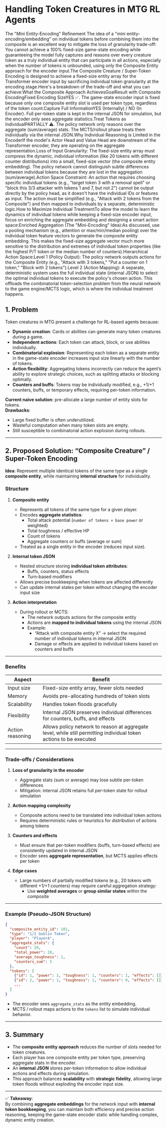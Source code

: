 # Handling Token Creatures in MTG RL Agents
The "Mini Entity-Encoding" Refinement
The idea of a "mini entity-encoding/embedding" on individual tokens before combining them into the composite is an excellent way to mitigate the loss of granularity trade-off:
You cannot achieve a 100% fixed-size game-state encoding while guaranteeing the model fully captures and reasons over every creature token as a truly individual entity that can participate in all actions, especially when the number of tokens is unbounded, using only the Composite Entity approach for the encoder input.The Composite Creature / Super-Token Encoding is designed to achieve a fixed-size entity array for the Transformer encoder input by sacrificing individual token granularity at the encoding stage.Here's a breakdown of the trade-off and what you can achieve:What the Composite Approach AchievesGoalResult with Composite EncodingFixed Encoding SizeYES ✅. The game-state encoder input is fixed because only one composite entity slot is used per token type, regardless of the token count.Capture Full InformationYES (Internally) / NO (In Encoder). Full per-token state is kept in the internal JSON for simulation, but the encoder only sees aggregate statistics.Treat Tokens as IndividualPARTIALLY ⚠️. The policy network only reasons over the aggregate (sum/average) stats. The MCTS/rollout phase treats them individually via the internal JSON.Why Individual Reasoning is Limited in the EncoderIf the model's Actor Head and Value Head are downstream of the Transformer encoder, they are operating on the aggregate representation.Loss of Input Granularity: The fixed-size entity array must compress the dynamic, individual information (like 20 tokens with different counter distributions) into a small, fixed-size vector (the composite entity embedding). The policy network cannot distinguish subtle differences between individual tokens because they are lost in the aggregation (sum/average).Action Space Constraint: An action that requires choosing specific individual tokens (e.g., "target token 3 with a removal spell" or "block this 3/3 attacker with tokens 1 and 7, but not 2") cannot be output directly by the policy head, as it doesn't have the individual IDs or features as input. The action must be simplified (e.g., "Attack with 2 tokens from the Composite") and then mapped to individuals by a separate, deterministic logic.How to Maximize Individual TreatmentTo allow the model to learn the dynamics of individual tokens while keeping a fixed-size encoder input, focus on enriching the aggregate embedding and designing a smart action space:Enriched Aggregation (The "Mini-Encoding" Idea):As discussed, use a pooling mechanism (e.g., attention or max/min/median pooling) over the individual token feature vectors to generate the composite entity embedding. This makes the fixed-size aggregate vector much more sensitive to the distribution and extremes of individual token properties (like the highest P/T token or the median number of counters).Hierarchical Action Space:Level 1 (Policy Output): The policy network outputs actions for the Composite Entity (e.g., "Attack with 3 tokens," "Put a counter on 1 token," "Block with 2 tokens").Level 2 (Action Mapping): A separate, deterministic system uses the full individual state (internal JSON) to select the optimal individual tokens to execute the policy's chosen action. This offloads the combinatorial token-selection problem from the neural network to the game engine/MCTS logic, which is where the individual treatment happens.
## 1. Problem

Token creatures in MTG present a challenge for RL-based agents because:

- **Dynamic creation**: Cards or abilities can generate many token creatures during a game.
- **Independent actions**: Each token can attack, block, or use abilities individually.
- **Combinatorial explosion**: Representing each token as a separate entity in the game-state encoder increases input size linearly with the number of tokens.
- **Action flexibility**: Aggregating tokens incorrectly can reduce the agent’s ability to explore strategic choices, such as splitting attacks or blocking optimally.
- **Counters and buffs**: Tokens may be individually modified, e.g., +1/+1 counters, buffs, or temporary effects, requiring per-token information.

**Current naive solution**: pre-allocate a large number of entity slots for tokens.  
**Drawbacks**:  
- Large fixed buffer is often underutilized.  
- Wasteful computation when many token slots are empty.  
- Still susceptible to combinatorial action explosion during rollouts.

---

## 2. Proposed Solution: “Composite Creature” / Super-Token Encoding

**Idea**: Represent multiple identical tokens of the same type as a single **composite entity**, while maintaining **internal structure** for individuality.

### Structure

1. **Composite entity**
   - Represents all tokens of the same type for a given player.
   - Encodes **aggregate statistics**:
     - Total attack potential (`number of tokens × base power` or weighted)
     - Total toughness / effective HP
     - Count of tokens
     - Aggregate counters or buffs (average or sum)
   - Treated as a single entity in the encoder (reduces input size).

2. **Internal token JSON**
   - Nested structure storing **individual token attributes**:
     - Buffs, counters, status effects
     - Turn-based modifiers
   - Allows precise bookkeeping when tokens are affected differently
   - Can update internal states per token without changing the encoder input size

3. **Action interpretation**
   - During rollout or MCTS:
     - The network outputs actions for the composite entity
     - Actions are **mapped to individual tokens** using the internal JSON
     - Example:
       - “Attack with composite entity X” → select the required number of individual tokens in internal JSON
       - Damage or effects are applied to individual tokens based on counters and buffs

---

### Benefits

| Aspect | Benefit |
|--------|---------|
| Input size | Fixed-size entity array, fewer slots needed |
| Memory | Avoids pre-allocating hundreds of token slots |
| Scalability | Handles token floods gracefully |
| Flexibility | Internal JSON preserves individual differences for counters, buffs, and effects |
| Action reasoning | Allows policy network to reason at aggregate level, while still permitting individual token actions to be executed |

---

### Trade-offs / Considerations

1. **Loss of granularity in the encoder**  
   - Aggregate stats (sum or average) may lose subtle per-token differences
   - Mitigation: internal JSON retains full per-token state for rollout simulation

2. **Action mapping complexity**  
   - Composite actions need to be translated into individual token actions
   - Requires deterministic rules or heuristics for distribution of actions among tokens

3. **Counters and effects**  
   - Must ensure that per-token modifiers (buffs, turn-based effects) are consistently updated in internal JSON
   - Encoder sees **aggregate representation**, but MCTS applies effects per token

4. **Edge cases**  
   - Large numbers of partially modified tokens (e.g., 20 tokens with different +1/+1 counters) may require careful aggregation strategy:
     - Use **weighted averages** or **group similar states** within the composite

---

### Example (Pseudo-JSON Structure)

```json
{
  "composite_entity_id": 101,
  "type": "1/1 Goblin Token",
  "player": "PlayerA",
  "aggregate_stats": {
    "count": 20,
    "total_power": 20,
    "average_toughness": 1,
    "counters_sum": 5
  },
  "tokens": [
    {"id": 1, "power": 1, "toughness": 1, "counters": 1, "effects": []},
    {"id": 2, "power": 1, "toughness": 1, "counters": 0, "effects": []},
    ...
  ]
}
```

- The encoder sees `aggregate_stats` as the entity embedding.
- MCTS / rollout maps actions to the `tokens` list to simulate individual behavior.

---

## 3. Summary

- The **composite entity approach** reduces the number of slots needed for token creatures.
- Each player has one composite entity per token type, preserving aggregate stats in the encoder.
- An **internal JSON** stores per-token information to allow individual actions and effects during simulation.
- This approach balances **scalability** with **strategic fidelity**, allowing large token floods without exploding the encoder input size.

---

✅ **Takeaway**:  
By combining **aggregate embeddings** for the network input with **internal token bookkeeping**, you can maintain both efficiency and precise action reasoning, keeping the game-state encoder static while handling complex, dynamic entity creation.

